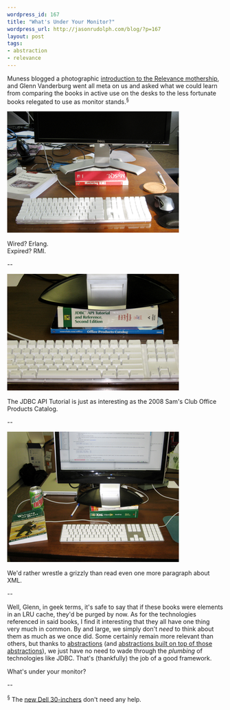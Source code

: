 ```yaml
--- 
wordpress_id: 167
title: "What's Under Your Monitor?"
wordpress_url: http://jasonrudolph.com/blog/?p=167
layout: post
tags:
- abstraction
- relevance
---
```

Muness blogged a photographic [introduction to the Relevance mothership](http://muness.blogspot.com/2008/04/buckets-of-mice.html "Mundane Essays: Buckets of mice"), and Glenn Vanderburg went all meta on us and asked what we could learn from comparing the books in active use on the desks to the less fortunate books relegated to use as monitor stands.<sup>&sect;</sup>

[![200804 Relevance Monitors 1 Thumb](/resources/200804-relevance-monitors-1-thumb.png)](/resources/200804-relevance-monitors-1.png "Full Size Image")

Wired?  Erlang.    
Expired?  RMI.


<!--more-->

--

[![200804 Relevance Monitors 2 Thumb](/resources/200804-relevance-monitors-2-thumb.png)](/resources/200804-relevance-monitors-2.png "Full Size Image")    

The JDBC API Tutorial is just as interesting as the 2008 Sam's Club Office Products Catalog.

--

[![200804 Relevance Monitors 3 Thumb](/resources/200804-relevance-monitors-3-thumb.png)](/resources/200804-relevance-monitors-3.png "Full Size Image")

We'd rather wrestle a grizzly than read even one more paragraph about XML.  

--

Well, Glenn, in geek terms, it's safe to say that if these books were elements in an LRU cache, they'd be purged by now.  As for the technologies referenced in said books, I find it interesting that they all have one thing very much in common.  By and large, we simply don't *need* to think about them as much as we once did.  Some certainly remain more relevant than others, but thanks to [abstractions](http://www.hibernate.org/ "hibernate.org - Hibernate") (and [abstractions built on top of those abstractions](http://grails.org/gorm "Grails - GORM")), we just have no need to wade through the *plumbing* of technologies like JDBC.  That's (thankfully) the job of a good framework.  

What's under your monitor?

--

<sup>&sect;</sup> The [new Dell 30-inchers](http://bp0.blogger.com/_X2VtRiH_7DA/SBILP6hRgFI/AAAAAAAAAq4/-86yDjW_FtQ/s1600-h/20080418-P1000573.jpg "Jason and Rob hacking on the 30-inch Dell monitors") don't need any help.
